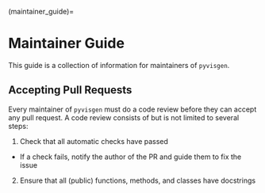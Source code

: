 (maintainer_guide)=
# Maintainer Guide

This guide is a collection of information for maintainers of `pyvisgen`.


## Accepting Pull Requests

Every maintainer of `pyvisgen` must do a code review before they can accept
any pull request. A code review consists of but is not limited to several steps:

1. Check that all automatic checks have passed

  - If a check fails, notify the author of the PR and guide them to fix the issue

2. Ensure that all (public) functions, methods, and classes have docstrings
